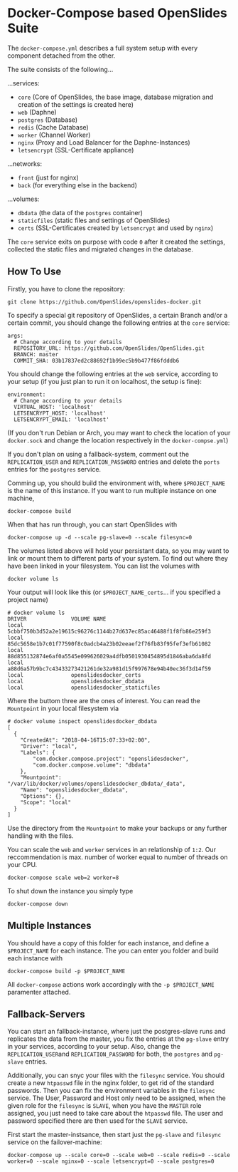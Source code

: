 # Docker-Compose based OpenSlides Suite

The ```docker-compose.yml``` describes a full system setup with every component detached from the other.

The suite consists of the following...

...services:

* ```core``` (Core of OpenSlides, the base image, database migration and creation of the settings is created here)
* ```web``` (Daphne)
* ```postgres``` (Database)
* ```redis``` (Cache Database)
* ```worker``` (Channel Worker)
* ```nginx``` (Proxy and Load Balancer for the Daphne-Instances)
* ```letsencrypt``` (SSL-Certificate appliance)

...networks:

* ```front``` (just for nginx)
* ```back``` (for everything else in the backend)

...volumes:

* ```dbdata``` (the data of the ```postgres``` container)
* ```staticfiles``` (static files and settings of OpenSlides)
* ```certs``` (SSL-Certificates created by ```letsencrypt``` and used by ```nginx```)

The ```core``` service exits on purpose with code ```0``` after it created the settings, collected the static files and migrated changes in the database. 

## How To Use

Firstly, you have to clone the repository:

    git clone https://github.com/OpenSlides/openslides-docker.git

To specify a special git repository of OpenSlides, a certain Branch and/or a certain commit, you should change the following entries at the ```core``` service:

    args:
      # Change according to your details
      REPOSITORY_URL: https://github.com/OpenSlides/OpenSlides.git
      BRANCH: master
      COMMIT_SHA: 03b17837ed2c88692f1b99ec5b9b477f86fdddb6

You should change the following entries at the ```web``` service, according to your setup (if you just plan to run it on localhost, the setup is fine):

    environment:
      # Change according to your details
      VIRTUAL_HOST: 'localhost'
      LETSENCRYPT_HOST: 'localhost'
      LETSENCRYPT_EMAIL: 'localhost'

(If you don't run Debian or Arch, you may want to check the location of your ```docker.sock``` and change the location respectively in the ```docker-compse.yml```)

If you don't plan on using a fallback-system, comment out the ```REPLICATION_USER``` and ```REPLICATION_PASSWORD``` entries and delete the ```ports``` entries for the ```postgres``` service.

Comming up, you should build the environment with, where ```$PROJECT_NAME``` is the name of this instance. If you want to run multiple instance on one machine,

    docker-compose build

When that has run through, you can start OpenSlides with

    docker-compose up -d --scale pg-slave=0 --scale filesync=0

The volumes listed above will hold your persistant data, so you may want to link or mount them to different parts of your system. To find out where they have been linked in your filesystem. You can list the volumes with

    docker volume ls

Your output will look like this (or ```$PROJECT_NAME_certs```... if you specified a project name)

    # docker volume ls
    DRIVER              VOLUME NAME
    local               5cbbf750b3d52a2e19615c96276c1144b27d637ec85ac46488f1f8fb86e259f3
    local               85dc5658e1b7c01f77590f8c0adcb4a23b02eeaef2f76fb83f95fef3efb61082
    local               88d855132874e6af0a5545e099626029a4dfb0501930454895d1846aba6da8fd
    local               a88d6a57b9bc7c43433273421261de32a981d15f997678e94b40ec36f3d14f59
    local               openslidesdocker_certs
    local               openslidesdocker_dbdata
    local               openslidesdocker_staticfiles

Where the buttom three are the ones of interest. You can read the ```Mountpoint``` in your local filesystem via

    # docker volume inspect openslidesdocker_dbdata
    [
      {
        "CreatedAt": "2018-04-16T15:07:33+02:00",
        "Driver": "local",
        "Labels": {
            "com.docker.compose.project": "openslidesdocker",
            "com.docker.compose.volume": "dbdata"
        },
        "Mountpoint": "/var/lib/docker/volumes/openslidesdocker_dbdata/_data",
        "Name": "openslidesdocker_dbdata",
        "Options": {},
        "Scope": "local"
      }
    ]

Use the directory from the ```Mountpoint``` to make your backups or any further handling with the files. 

You can scale the ```web``` and ```worker``` services in an relationship of ```1:2```. Our reccommendation is max. number of worker equal to number of threads on your CPU.

    docker-compose scale web=2 worker=8

To shut down the instance you simply type

    docker-compose down

## Multiple Instances

You should have a copy of this folder for each instance, and define a ```$PROJECT_NAME``` for each instance. The you can enter you folder and build each instance with

    docker-compose build -p $PROJECT_NAME

All ```docker-compose``` actions work accordingly with the ```-p $PROJECT_NAME``` paramenter attached.

## Fallback-Servers

You can start an fallback-instance, where just the postgres-slave runs and replicates the data from the master, you fix the entries at the ```pg-slave``` entry in your services, according to your setup. Also, change the ```REPLICATION_USER```and ```REPLICATION_PASSWORD``` for both, the ```postgres``` and ```pg-slave``` entries.

Additionally, you can snyc your files with the ```filesync``` service. You should create a new ```htpasswd``` file in the nginx folder, to get rid of the standard passwords. Then you can fix the environment variables in the ```filesync``` service. The User, Password and Host only need to be assigned, when the given role for the ```filesync``` is ```SLAVE```, when you have the ```MASTER``` role assigned, you just need to take care about the ```htpasswd``` file. The user and password specified there are then used for the ```SLAVE``` service.

First start the master-instsance, then start just the ```pg-slave``` and ```filesync``` service on the failover-machine:

    docker-compose up --scale core=0 --scale web=0 --scale redis=0 --scale worker=0 --scale nginx=0 --scale letsencrypt=0 --scale postgres=0
